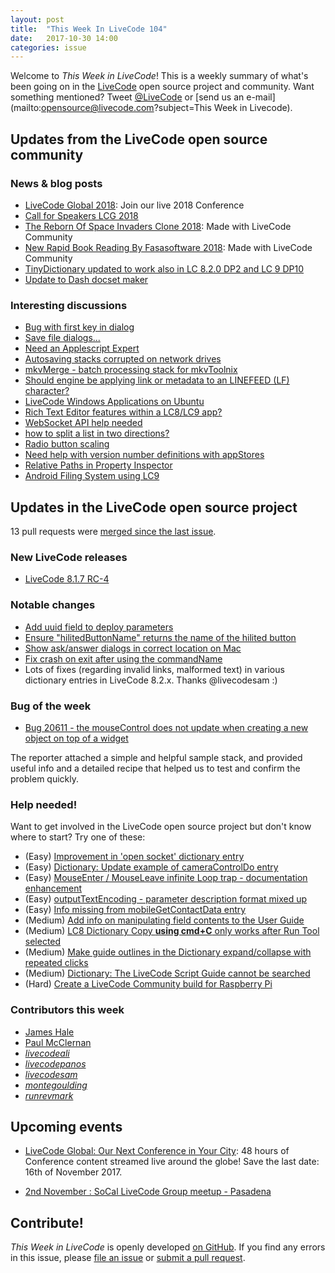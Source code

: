 ```yaml
---
layout: post
title:  "This Week In LiveCode 104"
date:   2017-10-30 14:00
categories: issue
---
```


Welcome to *This Week in LiveCode*!  This is a weekly summary of what's been
going on in the [LiveCode](https://livecode.com/) open source project and
community.  Want something mentioned?  Tweet
[@LiveCode](https://twitter.com/LiveCode) or
[send us an e-mail](mailto:opensource@livecode.com?subject=This Week in Livecode).

## Updates from the LiveCode open source community


### News & blog posts

- [LiveCode Global 2018](https://livecode.com/global/lcg18/): Join our live 2018 Conference
- [Call for Speakers LCG 2018](https://www.mail-archive.com/use-livecode@lists.runrev.com/msg90318.html)
- [The Reborn Of Space Invaders Clone 2018](http://forums.livecode.com/viewtopic.php?f=4&t=30025): Made with LiveCode Community
- [New Rapid Book Reading By Fasasoftware 2018](http://forums.livecode.com/viewtopic.php?f=4&t=30034): Made with LiveCode Community
- [TinyDictionary updated to work also in LC 8.2.0 DP2 and LC 9	DP10](https://www.mail-archive.com/use-livecode@lists.runrev.com/msg90328.html)
- [Update to Dash docset maker](https://www.mail-archive.com/use-livecode@lists.runrev.com/msg90332.html)



### Interesting discussions

- [Bug with first key in dialog](https://www.mail-archive.com/use-livecode@lists.runrev.com/msg90299.html)
- [Save file dialogs...](https://www.mail-archive.com/use-livecode@lists.runrev.com/msg90301.html)
- [Need an Applescript Expert](https://www.mail-archive.com/use-livecode@lists.runrev.com/msg90311.html)
- [Autosaving stacks corrupted on network drives](https://www.mail-archive.com/use-livecode@lists.runrev.com/msg90322.html)
- [mkvMerge - batch processing stack for mkvToolnix](https://www.mail-archive.com/use-livecode@lists.runrev.com/msg90333.html)
- [Should engine be applying link or metadata to an LINEFEED (LF) character?](https://www.mail-archive.com/use-livecode@lists.runrev.com/msg90350.html)
- [LiveCode Windows Applications on Ubuntu](https://www.mail-archive.com/use-livecode@lists.runrev.com/msg90353.html)
- [Rich Text Editor features within a LC8/LC9 app?](https://www.mail-archive.com/use-livecode@lists.runrev.com/msg90369.html)
- [WebSocket API help needed](https://www.mail-archive.com/use-livecode@lists.runrev.com/msg90374.html)
- [how to split a list in two directions?](https://www.mail-archive.com/use-livecode@lists.runrev.com/msg90375.html)
- [Radio button scaling](https://www.mail-archive.com/use-livecode@lists.runrev.com/msg90388.html)
- [Need help with version number definitions with appStores](https://www.mail-archive.com/use-livecode@lists.runrev.com/msg90378.html)
- [Relative Paths in Property Inspector](https://www.mail-archive.com/use-livecode@lists.runrev.com/msg90392.html)
- [Android Filing System using LC9](https://www.mail-archive.com/use-livecode@lists.runrev.com/msg90401.html)

## Updates in the LiveCode open source project

13 pull requests were [merged since the last issue](https://github.com/search?utf8=✓&q=org%3Alivecode+is%3Apublic+is%3Apr+is%3Amerged+merged%3A2017-10-23..2017-10-29&type=Issues).


### New LiveCode releases

- [LiveCode 8.1.7 RC-4](https://downloads.livecode.com/livecode/#8_1_7)


### Notable changes

- [Add uuid field to deploy parameters](https://github.com/livecode/livecode/pull/6082)
- [Ensure "hilitedButtonName" returns the name of the hilited button](https://github.com/livecode/livecode/pull/6079)
- [Show ask/answer dialogs in correct location on Mac](https://github.com/livecode/livecode-ide/pull/1791)
- [Fix crash on exit after using the commandName](https://github.com/livecode/livecode/pull/5992)
- Lots of fixes (regarding invalid links, malformed text) in various dictionary entries in LiveCode 8.2.x. Thanks @livecodesam :)

### Bug of the week

- [Bug 20611 - the mouseControl does not update when creating a new object on top of a widget](http://quality.livecode.com/show_bug.cgi?id=20611)

The reporter attached a simple and helpful sample stack, and provided useful info and a detailed recipe that helped us to test and confirm the problem quickly.

### Help needed!

Want to get involved in the LiveCode open source project but don't know where
to start?  Try one of these:

- (Easy) [Improvement in 'open socket' dictionary entry](http://quality.livecode.com/show_bug.cgi?id=19597)
- (Easy) [Dictionary: Update example of cameraControlDo entry](http://quality.livecode.com/show_bug.cgi?id=20528)
- (Easy) [MouseEnter / MouseLeave infinite Loop trap - documentation enhancement](http://quality.livecode.com/show_bug.cgi?id=20529)
- (Easy) [outputTextEncoding - parameter description format mixed up](http://quality.livecode.com/show_bug.cgi?id=19351)
- (Easy) [Info missing from mobileGetContactData entry](http://quality.livecode.com/show_bug.cgi?id=20359)
- (Medium) [Add info on manipulating field contents to the User Guide](http://quality.livecode.com/show_bug.cgi?id=18990)
- (Medium) [LC8 Dictionary Copy **using cmd+C** only works after Run Tool selected](http://quality.livecode.com/show_bug.cgi?id=17819)
- (Medium) [Make guide outlines in the Dictionary expand/collapse with repeated clicks](http://quality.livecode.com/show_bug.cgi?id=18184)
- (Medium) [Dictionary: The LiveCode Script Guide cannot be searched](http://quality.livecode.com/show_bug.cgi?id=15957)
- (Hard) [Create a LiveCode Community build for Raspberry Pi](http://forums.livecode.com/viewtopic.php?f=76&t=27912)

### Contributors this week

- [James Hale](https://github.com/jameshale)
- [Paul McClernan](https://github.com/PaulMcClernan)
- *[livecodeali](https://github.com/livecodeali)*
- *[livecodepanos](https://github.com/livecodepanos)*
- *[livecodesam](https://github.com/livecodesam)*
- *[montegoulding](https://github.com/montegoulding)*
- *[runrevmark](https://github.com/runrevmark)*

<!---
## Other LiveCode News

This section brings you other interesting news from across the LiveCode universe over the last week. This section may include non OSS projects.

- [the dreaded "cannot connect to iTunes" - inapp purchase problem](http://forums.livecode.com/viewtopic.php?f=49&t=29923)
--->

## Upcoming events

* [LiveCode Global: Our Next Conference in Your City](https://livecode.com/livecode-global-our-next-conference-in-your-city/): 48 hours of Conference content streamed live around the globe! Save the last date: 16th of November 2017.

* [2nd November : SoCal LiveCode Group meetup - Pasadena](http://forums.livecode.com/viewtopic.php?f=50&t=30044)

## Contribute!

*This Week in LiveCode* is openly developed
[on GitHub](https://github.com/livecode/this-week-in-livecode).
If you find any errors in this issue, please
[file an issue](https://github.com/livecode/this-week-in-livecode/issues) or
[submit a pull request](https://github.com/livecode/this-week-in-livecode/pulls).
